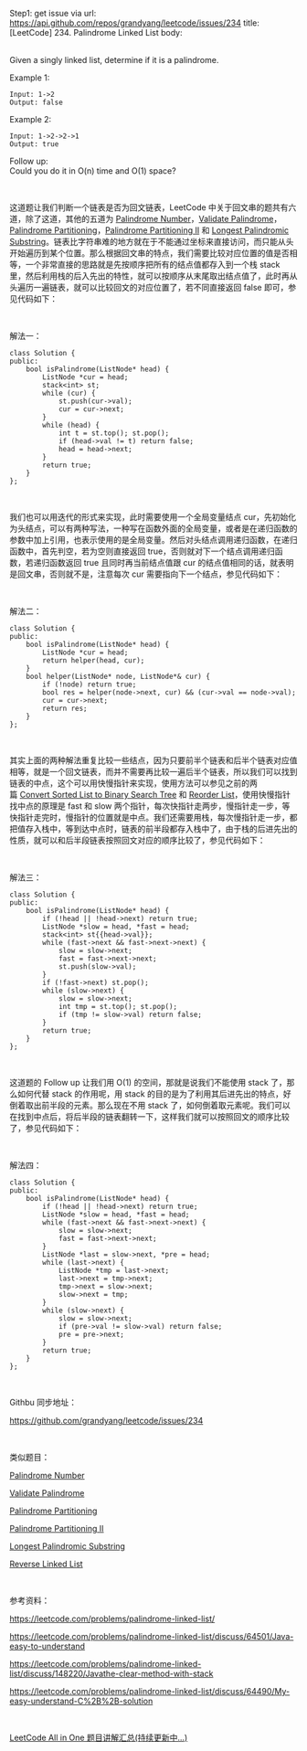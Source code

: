 Step1: get issue via url: https://api.github.com/repos/grandyang/leetcode/issues/234 
 title:[LeetCode] 234. Palindrome Linked List 
 body:  
  

Given a singly linked list, determine if it is a palindrome.

Example 1:
    
    
    Input: 1->2
    Output: false

Example 2:
    
    
    Input: 1->2->2->1
    Output: true

Follow up:  
Could you do it in O(n) time and O(1) space?

 

这道题让我们判断一个链表是否为回文链表，LeetCode 中关于回文串的题共有六道，除了这道，其他的五道为 [Palindrome Number](http://www.cnblogs.com/grandyang/p/4125510.html)，[Validate Palindrome](http://www.cnblogs.com/grandyang/p/4030114.html)，[Palindrome Partitioning](http://www.cnblogs.com/grandyang/p/4270008.html)，[Palindrome Partitioning II](http://www.cnblogs.com/grandyang/p/4271456.html) 和 [Longest Palindromic Substring](http://www.cnblogs.com/grandyang/p/4464476.html)。链表比字符串难的地方就在于不能通过坐标来直接访问，而只能从头开始遍历到某个位置。那么根据回文串的特点，我们需要比较对应位置的值是否相等，一个非常直接的思路就是先按顺序把所有的结点值都存入到一个栈 stack 里，然后利用栈的后入先出的特性，就可以按顺序从末尾取出结点值了，此时再从头遍历一遍链表，就可以比较回文的对应位置了，若不同直接返回 false 即可，参见代码如下：

 

解法一：
    
    
    class Solution {
    public:
        bool isPalindrome(ListNode* head) {
            ListNode *cur = head;
            stack<int> st;
            while (cur) {
                st.push(cur->val);
                cur = cur->next;
            }
            while (head) {
                int t = st.top(); st.pop();
                if (head->val != t) return false;
                head = head->next;
            }
            return true;
        }
    };

 

我们也可以用迭代的形式来实现，此时需要使用一个全局变量结点 cur，先初始化为头结点，可以有两种写法，一种写在函数外面的全局变量，或者是在递归函数的参数中加上引用，也表示使用的是全局变量。然后对头结点调用递归函数，在递归函数中，首先判空，若为空则直接返回 true，否则就对下一个结点调用递归函数，若递归函数返回 true 且同时再当前结点值跟 cur 的结点值相同的话，就表明是回文串，否则就不是，注意每次 cur 需要指向下一个结点，参见代码如下：

 

解法二：
    
    
    class Solution {
    public:
        bool isPalindrome(ListNode* head) {
            ListNode *cur = head;
            return helper(head, cur);
        }
        bool helper(ListNode* node, ListNode*& cur) {
            if (!node) return true;
            bool res = helper(node->next, cur) && (cur->val == node->val);
            cur = cur->next;
            return res;
        }
    };

 

其实上面的两种解法重复比较一些结点，因为只要前半个链表和后半个链表对应值相等，就是一个回文链表，而并不需要再比较一遍后半个链表，所以我们可以找到链表的中点，这个可以用快慢指针来实现，使用方法可以参见之前的两篇 [Convert Sorted List to Binary Search Tree](http://www.cnblogs.com/grandyang/p/4295618.html) 和 [Reorder List](http://www.cnblogs.com/grandyang/p/4254860.html)，使用快慢指针找中点的原理是 fast 和 slow 两个指针，每次快指针走两步，慢指针走一步，等快指针走完时，慢指针的位置就是中点。我们还需要用栈，每次慢指针走一步，都把值存入栈中，等到达中点时，链表的前半段都存入栈中了，由于栈的后进先出的性质，就可以和后半段链表按照回文对应的顺序比较了，参见代码如下：

 

解法三：
    
    
    class Solution {
    public:
        bool isPalindrome(ListNode* head) {
            if (!head || !head->next) return true;
            ListNode *slow = head, *fast = head;
            stack<int> st{{head->val}};
            while (fast->next && fast->next->next) {
                slow = slow->next;
                fast = fast->next->next;
                st.push(slow->val);
            }
            if (!fast->next) st.pop();
            while (slow->next) {
                slow = slow->next;
                int tmp = st.top(); st.pop();
                if (tmp != slow->val) return false;
            }
            return true;
        }
    };

 

这道题的 Follow up 让我们用 O(1) 的空间，那就是说我们不能使用 stack 了，那么如何代替 stack 的作用呢，用 stack 的目的是为了利用其后进先出的特点，好倒着取出前半段的元素。那么现在不用 stack 了，如何倒着取元素呢。我们可以在找到中点后，将后半段的链表翻转一下，这样我们就可以按照回文的顺序比较了，参见代码如下：

 

解法四：
    
    
    class Solution {
    public:
        bool isPalindrome(ListNode* head) {
            if (!head || !head->next) return true;
            ListNode *slow = head, *fast = head;
            while (fast->next && fast->next->next) {
                slow = slow->next;
                fast = fast->next->next;
            }
            ListNode *last = slow->next, *pre = head;
            while (last->next) {
                ListNode *tmp = last->next;
                last->next = tmp->next;
                tmp->next = slow->next;
                slow->next = tmp;
            }
            while (slow->next) {
                slow = slow->next;
                if (pre->val != slow->val) return false;
                pre = pre->next;
            }
            return true;
        }
    };

 

Githbu 同步地址：

<https://github.com/grandyang/leetcode/issues/234>

 

类似题目：

[Palindrome Number](http://www.cnblogs.com/grandyang/p/4125510.html)

[Validate Palindrome](http://www.cnblogs.com/grandyang/p/4030114.html)

[Palindrome Partitioning](http://www.cnblogs.com/grandyang/p/4270008.html)

[Palindrome Partitioning II](http://www.cnblogs.com/grandyang/p/4271456.html)

[Longest Palindromic Substring](http://www.cnblogs.com/grandyang/p/4464476.html)

[Reverse Linked List](http://www.cnblogs.com/grandyang/p/4478820.html)

 

参考资料：

<https://leetcode.com/problems/palindrome-linked-list/>

<https://leetcode.com/problems/palindrome-linked-list/discuss/64501/Java-easy-to-understand>

<https://leetcode.com/problems/palindrome-linked-list/discuss/148220/Javathe-clear-method-with-stack>

<https://leetcode.com/problems/palindrome-linked-list/discuss/64490/My-easy-understand-C%2B%2B-solution>

 

[LeetCode All in One 题目讲解汇总(持续更新中...)](http://www.cnblogs.com/grandyang/p/4606334.html)
